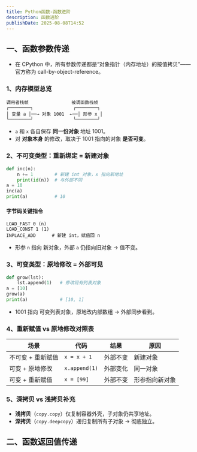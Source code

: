 ```yaml
---
title: Python函数-函数进阶
description: 函数进阶
publishDate: 2025-08-08T14:52
---
```

## 一、函数参数传递

* 在 CPython 中，所有参数传递都是“对象指针（内存地址）的按值拷贝”——官方称为 call-by-object-reference。

### 1、内存模型总览

```
调用者栈帧                被调函数栈帧
┌────────┐               ┌────────┐
│ 变量 a │──→ 对象 1001  ←──│ 形参 x │
└────────┘               └────────┘
```

* `a` 和 `x` 各自保存 **同一份对象** 地址 1001。
* 对 **对象本身** 的修改，取决于 1001 指向的对象 **是否可变**。

### 2、不可变类型：重新绑定 = 新建对象

```python
def inc(n):
    n += 1        # 新建 int 对象，x 指向新地址
    print(id(n))  # 与外部不同
a = 10
inc(a)
print(a)          # 10
```

#### 字节码关键指令

```
LOAD_FAST 0 (n)
LOAD_CONST 1 (1)
INPLACE_ADD      # 新建 int，赋值回 n
```

* 形参 `n` 指向 新对象，外部 `a` 仍指向旧对象 → 值不变。

### 3、可变类型：原地修改 = 外部可见

```python
def grow(lst):
    lst.append(1)   # 修改现有列表对象
a = [10]
grow(a)
print(a)            # [10, 1]
```

* 1001 指向 可变列表对象，原地改内部数组 → 外部同步看到。

### 4、重新赋值 vs 原地修改对照表

| 场景         | 代码            | 结果   | 原因      |
| ---------- | ------------- | ---- | ------- |
| 不可变 + 重新赋值 | `x = x + 1`   | 外部不变 | 新建对象    |
| 可变 + 原地修改  | `x.append(1)` | 外部变化 | 同一对象    |
| 可变 + 重新赋值  | `x = [99]`    | 外部不变 | 形参指向新对象 |

### 5、深拷贝 vs 浅拷贝补充

* **浅拷贝**（`copy.copy`）仅复制容器外壳，子对象仍共享地址。
* **深拷贝**（`copy.deepcopy`）递归复制所有子对象 → 彻底独立。

## 二、函数返回值传递
